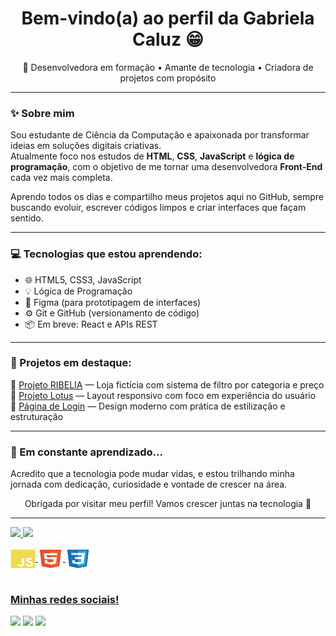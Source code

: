 <h1 align="center"> Bem-vindo(a) ao perfil da Gabriela Caluz 😁</h1>

<p align="center">
  💜 Desenvolvedora em formação • Amante de tecnologia • Criadora de projetos com propósito
</p>

---

### ✨ Sobre mim

Sou estudante de Ciência da Computação e apaixonada por transformar ideias em soluções digitais criativas.  
Atualmente foco nos estudos de **HTML**, **CSS**, **JavaScript** e **lógica de programação**, com o objetivo de me tornar uma desenvolvedora **Front-End** cada vez mais completa.

Aprendo todos os dias e compartilho meus projetos aqui no GitHub, sempre buscando evoluir, escrever códigos limpos e criar interfaces que façam sentido.

---

### 💻 Tecnologias que estou aprendendo:

- 🌐 HTML5, CSS3, JavaScript
- 💡 Lógica de Programação
- 🎨 Figma (para prototipagem de interfaces)
- ⚙️ Git e GitHub (versionamento de código)
- 📦 Em breve: React e APIs REST

---

### 📁 Projetos em destaque:

🔹 [Projeto RIBELIA](https://gabrielacaluz.github.io/projeto-RIBELIA/) — Loja fictícia com sistema de filtro por categoria e preço  
🔹 [Projeto Lotus](https://gabrielacaluz.github.io/projeto-Lotus/) — Layout responsivo com foco em experiência do usuário  
🔹 [Página de Login](https://gabrielacaluz.github.io/Projeto-Login/) — Design moderno com prática de estilização e estruturação

---

### 🌱 Em constante aprendizado...

Acredito que a tecnologia pode mudar vidas, e estou trilhando minha jornada com dedicação, curiosidade e vontade de crescer na área.

<p align="center">
  Obrigada por visitar meu perfil! Vamos crescer juntas na tecnologia 🚀
</p>

---

   <div>
     <a href="https://github.com/gabrielacaluz">
     <img height="180em" src="https://github-readme-stats.vercel.app/api?username=gabrielacaluz&show_icons=true&theme=tokyonight&include_all_commits=true&count_private=true"/>
     <img height="180em" src="https://github-readme-stats.vercel.app/api/top-langs/?username=gabrielacaluz&layout=compact&langs_count=6&theme=tokyonight"/>
  </div>
    
  <div style="display: inline_block"><br>
    <img align="center" alt="Js" height="30" width="40" src="https://raw.githubusercontent.com/devicons/devicon/master/icons/javascript/javascript-plain.svg">
    <img align="center" alt="HTML" height="30" width="40" src="https://raw.githubusercontent.com/devicons/devicon/master/icons/html5/html5-original.svg">
    <img align="center" alt="CSS" height="30" width="40" src="https://raw.githubusercontent.com/devicons/devicon/master/icons/css3/css3-original.svg">
  </div>
 
  <br>
 
  ### Minhas redes sociais!
 
  <div> 
    <a href="https://instagram.com/dev.gabriela_caluz" target="_blank"><img src="https://img.shields.io/badge/-Instagram-%23E4405F?style=for-the-badge&logo=instagram&logoColor=white" target="_blank"></a>
    <a href = "mailto:gabrielacaluz@hotmail.com"><img src="https://img.shields.io/badge/-Gmail-%23333?style=for-the-badge&logo=gmail&logoColor=white" target="_blank"></a>
    <a href="https://www.linkedin.com/in/gabriela-botini-4b35782a8/" target="_blank"><img src="https://img.shields.io/badge/-LinkedIn-%230077B5?style=for-the-badge&logo=linkedin&logoColor=white" target="_blank"></a>
  </div>
  

